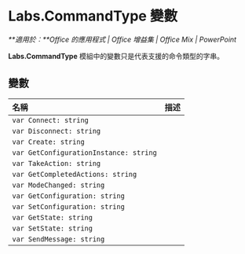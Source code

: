 
# <a name="labs.commandtype-variables"></a>Labs.CommandType 變數

 _**適用於︰**Office 的應用程式 | Office 增益集 | Office Mix | PowerPoint_

**Labs.CommandType** 模組中的變數只是代表支援的命令類型的字串。

## <a name="variables"></a>變數


|**名稱**|**描述**|
|:-----|:-----|
| `var Connect: string`||
| `var Disconnect: string`||
| `var Create: string`||
| `var GetConfigurationInstance: string`||
| `var TakeAction: string`||
| `var GetCompletedActions: string`||
| `var ModeChanged: string`||
| `var GetConfiguration: string`||
| `var SetConfiguration: string`||
| `var GetState: string`||
| `var SetState: string`||
| `var SendMessage: string`||
